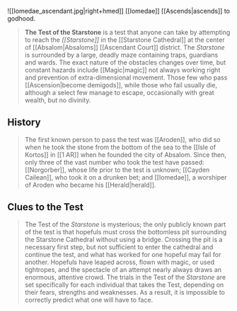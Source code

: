 ![[Iomedae_ascendant.jpg|right+hmed]] 
 [[Iomedae]] [[Ascends|ascends]] to godhood.
> **The Test of the Starstone** is a test that anyone can take by attempting to reach the *[[Starstone]]* in the [[Starstone Cathedral]] at the center of [[Absalom|Absaloms]] [[Ascendant Court]] district. The *Starstone* is surrounded by a large, deadly maze containing traps, guardians and wards. The exact nature of the obstacles changes over time, but constant hazards include [[Magic|magic]] not always working right and prevention of extra-dimensional movement. Those few who pass [[Ascension|become demigods]], while those who fail usually die, although a select few manage to escape, occasionally with great wealth, but no divinity.


## History

> The first known person to pass the test was [[Aroden]], who did so when he took the stone from the bottom of the sea to the [[Isle of Kortos]] in [[1 AR]] when he founded the city of Absalom. Since then, only three of the vast number who took the test have passed: [[Norgorber]], whose life prior to the test is unknown; [[Cayden Cailean]], who took it on a drunken bet; and [[Iomedae]], a worshiper of Aroden who became his [[Herald|herald]].


## Clues to the Test

> The Test of the *Starstone* is mysterious; the only publicly known part of the test is that hopefuls must cross the bottomless pit surrounding the Starstone Cathedral without using a bridge. Crossing the pit is a necessary first step, but not sufficient to enter the cathedral and continue the test, and what has worked for one hopeful may fail for another. Hopefuls have leaped across, flown with magic, or used tightropes, and the spectacle of an attempt nearly always draws an enormous, attentive crowd.
> The trials in the Test of the *Starstone* are set specifically for each individual that takes the Test, depending on their fears, strengths and weaknesses. As a result, it is impossible to correctly predict what one will have to face.







